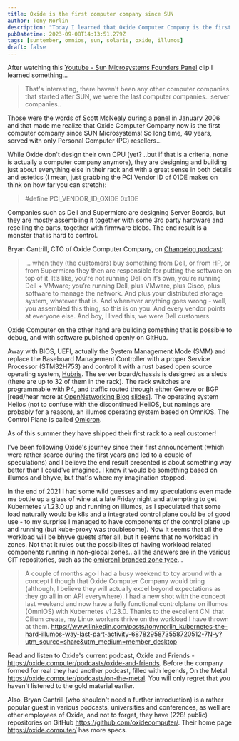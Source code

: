 ```yaml
---
title: Oxide is the first computer company since SUN
author: Tony Norlin
description: "Today I learned that Oxide Computer Company is the first computer company since SUN Microsystems."
pubDatetime: 2023-09-08T14:13:51.279Z
tags: [suntember, omnios, sun, solaris, oxide, illumos]
draft: false
---
```


After watching this [Youtube - Sun Microsystems Founders Panel](https://youtu.be/dkmzb904tG0?t=2895)
clip I learned something...

> That's interesting, there haven't been any other computer companies that started after SUN, we were the last computer companies.. server companies..

Those were the words of Scott McNealy during a panel in January 2006 and that made me realize that Oxide Computer Company now is the first computer company since SUN Microsystems! So long time, 40 years, served with only Personal Computer (PC) resellers...

<YouTube id="https://youtu.be/dkmzb904tG0?t=2895" />

While Oxide don't design their own CPU (yet? ..but if that is a criteria, none is actually a computer company anymore), they are designing and building just about everything else in their rack and with a great sense in both details and estetics (I mean, just grabbing the PCI Vendor ID of 01DE makes on think on how far you can stretch):

> #​define PCI_VENDOR_ID_OXIDE 0x1DE

Companies such as Dell and Supermicro are designing Server Boards, but they are mostly assembling it together with some 3rd party hardware and reselling the parts, together with firmware blobs. The end result is a monster that is hard to control.

Bryan Cantrill, CTO of Oxide Computer Company, on [Changelog podcast](https://changelog.fm/496#t=1:03:38):

> ... when they (the customers) buy something from Dell, or from HP, or from Supermicro they then are responsible for putting the software on top of it. It’s like, you’re not running Dell on it’s own, you’re running Dell + VMware; you’re running Dell, plus VMware, plus Cisco, plus software to manage the network. And plus your distributed storage system, whatever that is. And whenever anything goes wrong - well, you assembled this thing, so this is on you. And every vendor points at everyone else. And boy, I lived this; we were Dell customers.

Oxide Computer on the other hand are building something that is possible to debug, and with software published openly on GitHub.

Away with BIOS, UEFI, actually the System Management Mode (SMM) and replace the Baseboard Management Controller with a proper Service Processor (STM32H753) and control it with a rust based open source operating system, [Hubris](https://hubris.oxide.computer/).
The server board/chassis is designed as a sleds (there are up to 32 of them in the rack).
The rack switches are programmable with P4, and traffic routed through either Geneve or BGP [read/hear more at [OpenNetworking Blog](https://opennetworking.org/news-and-events/blog/building-a-rack-scale-computer-with-p4-at-the-core/) [slides](https://opennetworking.org/wp-content/uploads/2023/08/oxide-p4-dev-days-talk.pdf)].
The operating system Helios (not to confuse with the discontinued HeliOS, but namings are probably for a reason), an illumos operating system based on OmniOS. The Control Plane is called [Omicron](https://github.com/oxidecomputer/omicron).

As of this summer they have shipped their first rack to a real customer!

I've been following Oxide's journey since their first announcement (which were rather scarce during the first years and led to a couple of speculations) and I believe the end result presented is about something way better than I could've imagined. I knew it would be something based on illumos and bhyve, but that's where my imagination stopped.

In the end of 2021 I had some wild guesses and my speculations even made me bottle up a glass of wine at a late Friday night and attempting to get Kubernetes v1.23.0 up and running on illumos, as I speculated that some load naturally would be k8s and a integrated control plane could be of good use - to my surprise I managed to have components of the control plane up and running (but kube-proxy was troublesome). Now it seems that all the workload will be bhyve guests after all, but it seems that no workload in zones. Not that it rules out the possibilites of having workload related components running in non-global zones.. all the answers are in the various GIT repositories, such as the [omicron1 branded zone type](https://github.com/oxidecomputer/helios-omicron-brand)...

> A couple of months ago I had a busy weekend to toy around with a concept I though that Oxide Computer Company would bring (although, I believe they will actually excel beyond expectations as they go all in on API everywhere). I had a new shot with the concept last weekend and now have a fully functional controlplane on illumos (OmniOS) with Kubernetes v1.23.0. Thanks to the excellent CNI that Cilium create, my Linux workers thrive on the workload I have thrown at them.
> https://www.linkedin.com/posts/tonynorlin_kubernetes-the-hard-illumos-way-last-part-activity-6878295873558720512-7N-y?utm_source=share&utm_medium=member_desktop

Read and listen to Oxide's current podcast, Oxide and Friends - https://oxide.computer/podcasts/oxide-and-friends. Before the company formed for real they had another podcast, filled with legends, On the Metal https://oxide.computer/podcasts/on-the-metal. You will only regret that you haven't listened to the gold material earlier.

Also, Bryan Cantrill (who shouldn't need a further introduction) is a rather popular guest in various podcasts, universities and conferences, as well are other employees of Oxide, and not to forget, they have (228! public) repositories on GitHub https://github.com/oxidecomputer/. Their home page https://oxide.computer/ has more specs.
